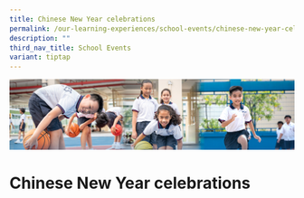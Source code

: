 ```yaml
---
title: Chinese New Year celebrations
permalink: /our-learning-experiences/school-events/chinese-new-year-celebrations/
description: ""
third_nav_title: School Events
variant: tiptap
---
```

![](/images/Our%20Learning%20Experiences.jpg)

Chinese New Year celebrations
=============================